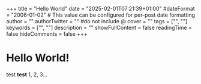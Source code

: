 +++
title = "Hello World"
date = "2025-02-01T07:21:39+01:00"
#dateFormat = "2006-01-02" # This value can be configured for per-post date formatting
author = ""
authorTwitter = "" #do not include @
cover = ""
tags = ["", ""]
keywords = ["", ""]
description = ""
showFullContent = false
readingTime = false
hideComments = false
+++
# Hello World!

test **test** 1, 2, 3...
